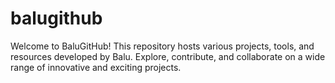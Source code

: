 # balugithub
Welcome to BaluGitHub! This repository hosts various projects, tools, and resources developed by Balu. Explore, contribute, and collaborate on a wide range of innovative and exciting projects.
